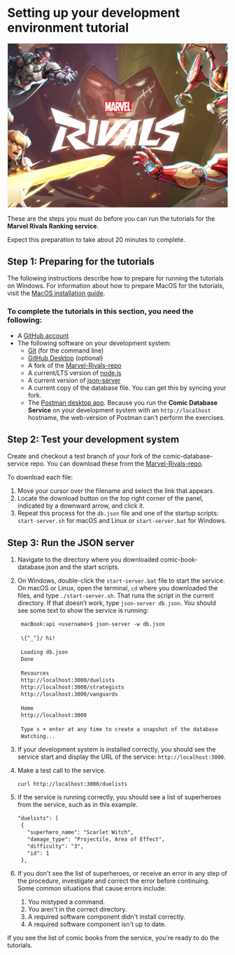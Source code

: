 # Setting up your development environment tutorial

![alt text](../media/Cover_8.png)

These are the steps you must do before you can run
the tutorials for the **Marvel Rivals Ranking service**.

Expect this preparation to take about 20 minutes to complete.

## Step 1: Preparing for the tutorials

The following instructions describe how to prepare for running the tutorials on Windows.
For information about how to prepare MacOS for the tutorials, visit the [MacOS installation guide](macos-installation).

### To complete the tutorials in this section, you need the following:

* A [GitHub account](https://github.com)
* The following software on your development system:
    * [Git](https://docs.github.com/en/get-started/quickstart/set-up-git) (for the command line)
    * [GitHub Desktop](https://desktop.github.com) (optional)
    * A fork of the [Marvel-Rivals-repo](https://github.com/Davejurgens/marvel-rivals-repo/tree/main)
    * A current/LTS version of [node.js](https://nodejs.org/en/)
    * A current version of [json-server](https://www.npmjs.com/package/json-server)
    * A current copy of the database file. You can get this by syncing your fork.
    * The [Postman desktop app](https://www.postman.com/downloads/). Because you run the **Comic Database Service** on your development system with an `http://localhost` hostname, the web-version of Postman can't perform the exercises.

## Step 2: Test your development system

Create and checkout a test branch of your fork of the comic-database-service repo. You can download these from the [Marvel-Rivals-repo](https://github.com/Davejurgens/marvel-rivals-repo/tree/main).

To download each file:
1. Move your cursor over the filename and select the link that appears.
2. Locate the download button on the top right corner of the panel, indicated by a downward arrow, and click it.
3. Repeat this process for the `db.json` file and one of the startup scripts: `start-server.sh` for macOS and Linux 
   or `start-server.bat` for Windows.

## Step 3: Run the JSON server

1. Navigate to the directory where you downloaded comic-book-database.json and the start scripts.
2. On Windows, double-click the `start-server.bat` file to start the service. On macOS or Linux, open the terminal, 
   `cd` <directory name> where you downloaded the files, and type `./start-server.sh`. That runs the script in the 
   current directory. If that doesn’t work, type `json-server db.json`. You should see some text to show the service is running:

    ```
     macBook:api <username>$ json-server -w db.json

     \{^_^}/ hi!

     Loading db.json
     Done

     Resources
     http://localhost:3000/duelists
     http://localhost:3000/strategists
     http://localhost:3000/vanguards

     Home
     http://localhost:3000

     Type s + enter at any time to create a snapshot of the database
     Watching...
    ```

3. If your development system is installed correctly, you should see the service start and display the URL of the service: `http://localhost:3000`.

2. Make a test call to the service.

    ```
    curl http://localhost:3000/duelists
    ```

3. If the service is running correctly, you should see a list of superheroes from the service, such as in this example.

   ```
   "duelists": [
    {
      "superhero_name": "Scarlet Witch",
      "damage_type": "Projectile, Area of Effect",
      "difficulty": "3",
      "id": 1
    },

4. If you don't see the list of superheroes, or receive an error in any step of the procedure, investigate and correct the error before continuing. Some common situations that cause errors include:

   1. You mistyped a command.
   2. You aren't in the correct directory.
   3. A required software component didn't install correctly.
   4. A required software component isn't up to date.

If you see the list of comic books from the service, you're ready to do the tutorials.
